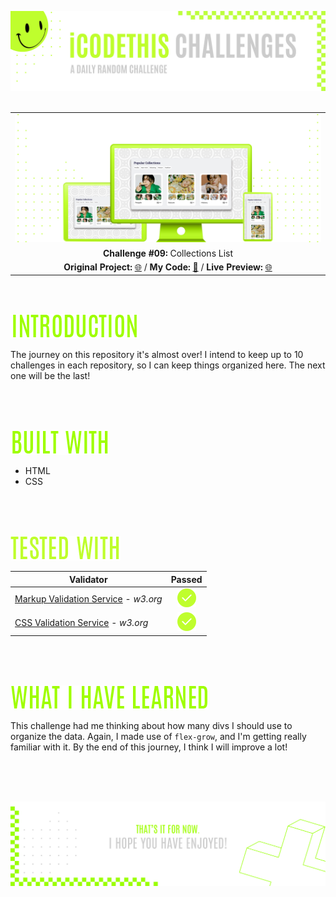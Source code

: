 ![A pretty README header](./assets/Readme-files/Readme-Header.png)
<br />
<br />

|         |               
| :-------------:|
| ![Challenge #09](./assets/Readme-files/Readme-Mockup.png)  |
| **Challenge #09:** Collections List  | 
| **Original Project:** [🌐](https://github.com/malunaridev/Challenges-iCodeThis/blob/master/9-collections-list/assets/Readme-files/example.jpg?raw=true) / **My Code:** [📄](https://github.com/malunaridev/Challenges-iCodeThis/tree/master/9-collections-list) / **Live Preview:** [🌐](https://challenge-ict-9-collections-list.netlify.app/)  

<br />
<br />

![Introduction](./assets/Readme-files/Readme-Introduction.png)

The journey on this repository it's almost over!
I intend to keep up to 10 challenges in each repository, so I can keep things organized here.
The next one will be the last!

<br />
<br />
<br />

![Built with](./assets/Readme-files/Readme-Built-with.png)

- HTML
- CSS

<br />
<br />
<br />

![Built with](./assets/Readme-files/Readme-Tested-with.png)

|  Validator  | Passed |
| ------------- | :-------------: |
|[Markup Validation Service](https://validator.w3.org/) - <em>w3.org</em> | ![Done](./assets/Readme-files/Readme-Done.png)  |
|[CSS Validation Service](https://jigsaw.w3.org/css-validator/) - <em>w3.org</em> | ![Done](./assets/Readme-files/Readme-Done.png)  |

<br />
<br />
<br />

![What I have learned](./assets/Readme-files/Readme-What-I-have-learned.png)

This challenge had me thinking about how many divs I should use to organize the data. Again, I made use of <code>flex-grow</code>, and I'm getting really familiar with it. By the end of this journey, I think I will improve a lot!

<br />
<br />
<br />


![A pretty README footer](./assets/Readme-files/Readme-Footer.png)
